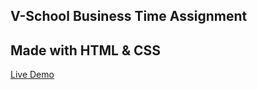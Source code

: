 ## V-School Business Time Assignment

## Made with HTML & CSS

[Live Demo](https://michaelgreco7.github.io/VS-Business-Time/)
